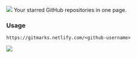 ![](https://i.imgur.com/WFUFeBW.png)
Your starred GitHub repositories in one page.

### Usage
```https://gitmarks.netlify.com/<github-username>```



![](https://i.imgur.com/oPnqXcw.png)
